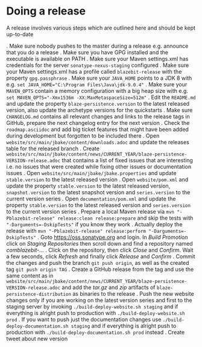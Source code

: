 Doing a release
==========

A release involves various steps which are outlined here and should be kept up-to-date

. Make sure nobody pushes to the master during a release e.g. announce that you do a release
. Make sure you have GPG installed and the executable is available on PATH
. Make sure your Maven settings.xml has credentials for the server `sonatype-nexus-staging` configured
. Make sure your Maven settings.xml has a profile called `blazebit-release` with the property `gpg.passphrase`
. Make sure your `JAVA_HOME` points to a JDK 8 with e.g. `set JAVA_HOME="C:\Program Files\Java\jdk-9.0.4"`
. Make sure your `MAVEN_OPTS` contain a memory configuration with a big heap size with e.g. `set MAVEN_OPTS="-Xmx1536m -XX:MaxMetaspaceSize=512m"`
. Edit the `README.md` and update the property `blaze-persistence.version` to the latest released version, also update the archetype versions for the quickstarts
. Make sure `CHANGELOG.md` contains all relevant changes and links to the release tags in GitHub, prepare the next changelog entry for the next version
. Check the `roadmap.asciidoc` and add big ticket features that might have been added during development but forgotten to be included there
. Open `website/src/main/jbake/content/downloads.adoc` and update the releases table for the released branch
. Create `website/src/main/jbake/content/news/CURRENT_YEAR/blaze-persistence-VERSION-release.adoc` that contains a list of fixed issues that are interesting i.e. no issues that were created while fixing other issues or documentation issues
. Open `website/src/main/jbake/jbake.properties` and update `stable.version` to the latest released version
. Open `website/pom.xml` and update the property `stable.version` to the latest released version, `snapshot.version` to the latest snapshot version and `series.version` to the current version series
. Open `documentation/pom.xml` and update the property `stable.version` to the latest released version and `series.version` to the current version series
. Prepare a local Maven release via `mvn "-Pblazebit-release" release:clean release:prepare` and skip the tests with `"-Darguments=-DskipTests"` if you know they work
. Actually deploy the release with `mvn "-Pblazebit-release" release:perform "-Darguments=-DskipTests"`
. Goto https://oss.sonatype.org and login. In *Build Promotion* click on *Staging Repositories* then scroll down and find a repository named *comblazebit-...*
. Click on the repository, then click *Close* and *Confirm*. Wait a few seconds, click *Refresh* and finally click *Release* and *Confirm*
. Commit the changes and push the branch `git push origin`, as well as the created tag `git push origin TAG`
. Create a GitHub release from the tag and use the same content as in `website/src/main/jbake/content/news/CURRENT_YEAR/blaze-persistence-VERSION-release.adoc` and add the _tar.gz_ and _zip_ artifacts of `blaze-persistence-distribution` as binaries to the release
. Push the new website changes only if you are working on the latest version series and first to the staging server by invoking `./build-deploy-website.sh staging` and if everything is alright push to production with `./build-deploy-website.sh prod`
. If you want to push just the documentation changes use `./build-deploy-documentation.sh staging` and if everything is alright push to production with `./build-deploy-documentation.sh prod` instead
. Create tweet about new version